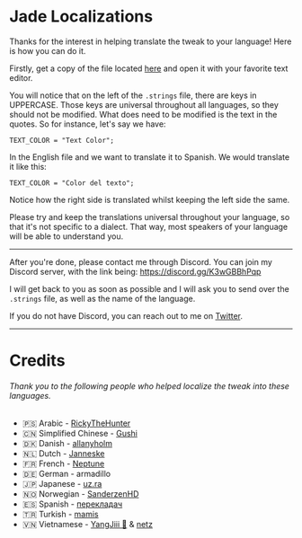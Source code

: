 # Jade Localizations

Thanks for the interest in helping translate the tweak to your language! Here is how you can do it.

Firstly, get a copy of the file located [here](/Localizable.strings) and open it with your favorite text editor.

You will notice that on the left of the `.strings` file, there are keys in UPPERCASE. Those keys are universal throughout all languages, so they should not be modified. What does need to be modified is the text in the quotes. So for instance, let's say we have:

```
TEXT_COLOR = "Text Color";
```

In the English file and we want to translate it to Spanish. We would translate it like this:

```
TEXT_COLOR = "Color del texto";
```

Notice how the right side is translated whilst keeping the left side the same.

Please try and keep the translations universal throughout your language, so that it's not specific to a dialect. That way, most speakers of your language will be able to understand you.

---

After you're done, please contact me through Discord. You can join my Discord server, with the link being:
https://discord.gg/K3wGBBhPqp

I will get back to you as soon as possible and I will ask you to send over the `.strings` file, as well as the name of the language.

If you do not have Discord, you can reach out to me on [Twitter](https://twitter.com/NightwindDev).

---

# Credits

###### Thank you to the following people who helped localize the tweak into these languages.

- 🇵🇸 Arabic - [RickyTheHunter](https://discordapp.com/users/859787484236873788)
- 🇨🇳 Simplified Chinese - [Gushi](https://twitter.com/gu3hi)
- 🇩🇰 Danish - [allanyholm](https://discordapp.com/users/265123526489407488)
- 🇳🇱 Dutch - [Janneske](https://twitter.com/jam_minty)
- 🇫🇷 French - [Neptune](https://discordapp.com/users/320597836758777856)
- 🇩🇪 German - armadillo
- 🇯🇵 Japanese - [uz.ra](https://twitter.com/ChromiumCandy)
- 🇳🇴 Norwegian - [SanderzenHD](https://twitter.com/sanderzenhd)
- 🇪🇸 Spanish - [перекладач](https://discordapp.com/users/852586745002197074)
- 🇹🇷 Turkish - [mamis](https://instagram.com/mamistard)
- 🇻🇳 Vietnamese - [YangJiii 🍉](https://twitter.com/duongduong0908) & [netz](https://twitter.com/tk_netz)